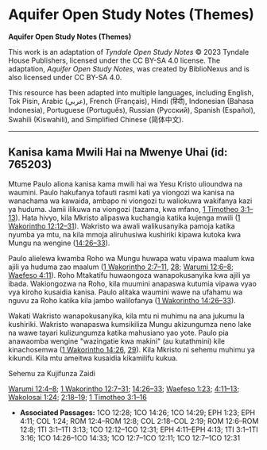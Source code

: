 # Aquifer Open Study Notes (Themes)

**Aquifer Open Study Notes (Themes)**

This work is an adaptation of *Tyndale Open Study Notes* © 2023 Tyndale House Publishers, licensed under the CC BY\-SA 4\.0 license. The adaptation, *Aquifer Open Study Notes*, was created by BiblioNexus and is also licensed under CC BY\-SA 4\.0\.

This resource has been adapted into multiple languages, including English, Tok Pisin, Arabic (عربي), French (Français), Hindi (हिंदी), Indonesian (Bahasa Indonesia), Portuguese (Português), Russian (Русский), Spanish (Español), Swahili (Kiswahili), and Simplified Chinese (简体中文).



--------------------------------

## Kanisa kama Mwili Hai na Mwenye Uhai (id: 765203)

Mtume Paulo aliona kanisa kama mwili hai wa Yesu Kristo ulioundwa na waumini. Paulo hakufanya tofauti rasmi kati ya viongozi wa kanisa na wanachama wa kawaida, ambapo ni viongozi tu waliokuwa wakifanya kazi ya huduma. Jamii ilikuwa na viongozi (tazama, kwa mfano, [1 Timotheo 3:1–13](https://ref.ly/1Tim3:1-1Tim3:13)). Hata hivyo, kila Mkristo alipaswa kuchangia katika kujenga mwili ([1 Wakorintho 12:12–31](https://ref.ly/1Cor12:12-1Cor12:31)). Wakristo wa awali walikusanyika pamoja katika nyumba ya mtu, na kila mmoja aliruhusiwa kushiriki kipawa kutoka kwa Mungu na wengine ([14:26–33](https://ref.ly/1Cor14:26-1Cor14:33)).

Paulo alielewa kwamba Roho wa Mungu huwapa watu vipawa maalum kwa ajili ya huduma zao maalum ([1 Wakorintho 2:7–11](https://ref.ly/1Cor12:7-1Cor12:11), [28](https://ref.ly/1Cor12:28); [Warumi 12:6–8](https://ref.ly/Rom12:6-Rom12:8); [Waefeso 4:11](https://ref.ly/Eph4:11)). Roho Mtakatifu huwaongoza wanapokusanyika kwa ajili ya ibada. Wakiongozwa na Roho, kila muumini anapaswa kutumia vipawa vyao vya kiroho kusaidia kanisa. Paulo alitaka waumini wawe na ufahamu wa nguvu za Roho katika kila jambo walilofanya ([1 Wakorintho 14:26–33](https://ref.ly/1Cor14:26-1Cor14:33)).

Wakati Wakristo wanapokusanyika, kila mtu ni muhimu na ana jukumu la kushiriki. Wakristo wanapaswa kumsikiliza Mungu akizungumza neno lake na wawe tayari kulizungumza katika mahusiano yao yote. Paulo pia anawaomba wengine "wazingatie kwa makini" (au kutathmini) kile kinachosemwa ([1 Wakorintho 14:26](https://ref.ly/1Cor14:26), [29](https://ref.ly/1Cor14:29)). Kila Mkristo ni sehemu muhimu ya kikundi. Kila mtu ameitwa kusaidia kikamilifu kukua.

Sehemu za Kujifunza Zaidi

[Warumi 12:4–8](https://ref.ly/Rom12:4-Rom12:8); [1 Wakorintho 12:7–31](https://ref.ly/1Cor12:7-1Cor12:31); [14:26–33](https://ref.ly/1Cor14:26-1Cor14:33); [Waefeso 1:23](https://ref.ly/Eph1:23); [4:11–13](https://ref.ly/Eph4:11-Eph4:13); [Wakolosai 1:24](https://ref.ly/Col1:24); [2:18–19](https://ref.ly/Col2:18-Col2:19); [1 Timotheo 3:1–16](https://ref.ly/1Tim3:1-1Tim3:16)

* **Associated Passages:** 1CO 12:28; 1CO 14:26; 1CO 14:29; EPH 1:23; EPH 4:11; COL 1:24; ROM 12:4–ROM 12:8; COL 2:18–COL 2:19; ROM 12:6–ROM 12:8; 1TI 3:1–1TI 3:13; 1CO 12:12–1CO 12:31; EPH 4:11–EPH 4:13; 1TI 3:1–1TI 3:16; 1CO 14:26–1CO 14:33; 1CO 12:7–1CO 12:11; 1CO 12:7–1CO 12:31

